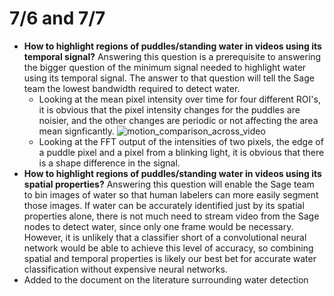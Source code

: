 # 7/6 and 7/7

- **How to highlight regions of puddles/standing water in videos using its temporal signal?** Answering this question is a prerequisite to answering the bigger question of the minimum signal needed to highlight water using its temporal signal. The answer to that question will tell the Sage team the lowest bandwidth required to detect water.
  - Looking at the mean pixel intensity over time for four different ROI's, it is obvious that the pixel intensity changes for the puddles are noisier, and the other changes are periodic or not affecting the area mean signficantly.
    ![motion_comparison_across_video](/home/ljacobs/Argonne/water_pipeline/results/motion_comparison_across_video.png)
  - Looking at the FFT output of the intensities of two pixels, the edge of a puddle pixel and a pixel from a blinking light, it is obvious that there is a shape difference in the signal.
-  **How to highlight regions of puddles/standing water in videos using its spatial properties?** Answering this question will enable the Sage team to bin images of water so that human labelers can more easily segment those images. If water can be accurately identified just by its spatial properties alone, there is not much need to stream video from the Sage nodes to detect water, since only one frame would be necessary. However, it is unlikely that a classifier short of a convolutional neural network would be able to achieve this level of accuracy, so combining spatial and temporal properties is likely our best bet for accurate water classification without expensive neural networks.
-  Added to the document on the literature surrounding water detection
